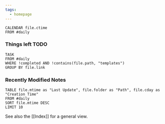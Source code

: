```yaml
---
tags:
  - homepage
---
```


```dataview
CALENDAR file.ctime
FROM #daily 
```

### Things left TODO

```dataview
TASK
FROM #daily 
WHERE !completed AND !contains(file.path, "templates")
GROUP BY file.link
```

### Recently Modified Notes
```dataview
TABLE file.mtime as "Last Update", file.folder as "Path", file.cday as "Creation Time"
FROM #daily
SORT file.mtime DESC
LIMIT 10
```

See also the [[Index]] for a general view.
